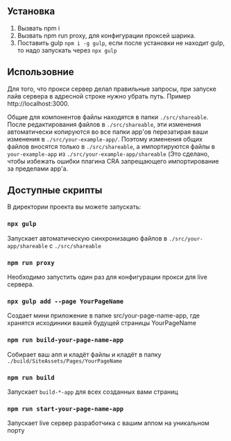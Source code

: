 ## Установка

1. Вызвать npm i
2. Вызвать npm run proxy, для конфигурации проксей шарика.
3. Поставить gulp `npm i -g gulp`, если после установки не находит gulp, то надо запускать через `npx gulp`
   <br />

## Использовние

Для того, что прокси сервер делал правильные запросы, при запуске лайв сервера в адресной строке нужно убрать путь. Пример http://localhost:3000.

Общие для компонентов файлы находятся в папки `./src/shareable`. После редактирования файлов в `./src/shareable`, эти изменения автоматически копируются во все папки app'ов перезатирая ваши изменения в `./src/your-example-app/`. Поэтому изменения общих файлов вносятся только в `./src/shareable`, а импортируются файлы в `your-example-app` из `./src/your-example-app/shareable` (Это сделано, чтобы избежать ошибки плагина CRA запрещающего импортирование за пределами app'a.

## Доступные скрипты

В директории проекта вы можете запускать:

### `npx gulp`

Запускает автоматическую синхронизацию файлов в `./src/your-app/shareable` с `./src/shareable`

### `npm run proxy`

Необходимо запустить один раз для конфигурации прокси для live сервера.

### `npx gulp add --page YourPageName`

Создает мини приложение в папке src/your-page-name-app, где хранятся исходиники вашей будущей страницы YourPageName<br />

### `npm run build-your-page-name-app`

Собирает ваш апп и кладёт файлы и кладёт в папку `./build/SiteAssets/Pages/YourPageName`<br />

### `npm run build`

Запускает `build-*-app` для всех созданных вами страниц <br />

### `npm run start-your-page-name-app`

Запускает live сервер разработчика с вашим аппом на уникальном порту<br />
